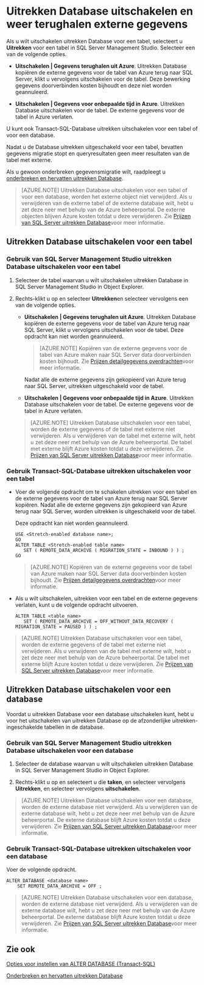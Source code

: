 <properties
    pageTitle="Uitrekken Database uitschakelen en weer terughalen externe gegevens | Microsoft Azure"
    description="Leer hoe u uitrekken Database uitschakelen voor een tabel en desgewenst weer terughalen externe gegevens."
    services="sql-server-stretch-database"
    documentationCenter=""
    authors="douglaslMS"
    manager="jhubbard"
    editor=""/>

<tags
    ms.service="sql-server-stretch-database"
    ms.workload="data-management"
    ms.tgt_pltfrm="na"
    ms.devlang="na"
    ms.topic="article"
    ms.date="08/05/2016"
    ms.author="douglasl"/>

# <a name="disable-stretch-database-and-bring-back-remote-data"></a>Uitrekken Database uitschakelen en weer terughalen externe gegevens

Als u wilt uitschakelen uitrekken Database voor een tabel, selecteert u **Uitrekken** voor een tabel in SQL Server Management Studio. Selecteer een van de volgende opties.

-   **Uitschakelen | Gegevens terughalen uit Azure**. Uitrekken Database kopiëren de externe gegevens voor de tabel van Azure terug naar SQL Server, klikt u vervolgens uitschakelen voor de tabel. Deze bewerking gegevens doorverbinden kosten bijhoudt en deze niet worden geannuleerd.

-   **Uitschakelen | Gegevens voor onbepaalde tijd in Azure**. Uitrekken Database uitschakelen voor de tabel.  De externe gegevens voor de tabel in Azure verlaten.

U kunt ook Transact\-SQL-Database uitrekken uitschakelen voor een tabel of voor een database.

Nadat u de Database uitrekken uitgeschakeld voor een tabel, bevatten gegevens migratie stopt en queryresultaten geen meer resultaten van de tabel met externe.

Als u gewoon onderbreken gegevensmigratie wilt, raadpleegt u [onderbreken en hervatten uitrekken Database](sql-server-stretch-database-pause.md).

>   [AZURE.NOTE] Uitrekken Database uitschakelen voor een tabel of voor een database, worden het externe object niet verwijderd. Als u verwijderen van de externe tabel of de externe database wilt, hebt u zet deze neer met behulp van de Azure beheerportal. De externe objecten blijven Azure kosten totdat u deze verwijderen. Zie [Prijzen van SQL Server uitrekken Database](https://azure.microsoft.com/pricing/details/sql-server-stretch-database/)voor meer informatie.

## <a name="disable-stretch-database-for-a-table"></a>Uitrekken Database uitschakelen voor een tabel

### <a name="use-sql-server-management-studio-to-disable-stretch-database-for-a-table"></a>Gebruik van SQL Server Management Studio uitrekken Database uitschakelen voor een tabel

1.  Selecteer de tabel waarvan u wilt uitschakelen uitrekken Database in SQL Server Management Studio in Object Explorer.

2.  Rechts\-klikt u op en selecteer **Uitrekken**en selecteer vervolgens een van de volgende opties.

    -   **Uitschakelen | Gegevens terughalen uit Azure**. Uitrekken Database kopiëren de externe gegevens voor de tabel van Azure terug naar SQL Server, klikt u vervolgens uitschakelen voor de tabel. Deze opdracht kan niet worden geannuleerd.

        >   [AZURE.NOTE] Kopiëren van de externe gegevens voor de tabel van Azure maken naar SQL Server data doorverbinden kosten bijhoudt. Zie [Prijzen detailgegevens overdrachten](https://azure.microsoft.com/pricing/details/data-transfers/)voor meer informatie.

        Nadat alle de externe gegevens zijn gekopieerd van Azure terug naar SQL Server, uitrekken uitgeschakeld voor de tabel.

    -   **Uitschakelen | Gegevens voor onbepaalde tijd in Azure**. Uitrekken Database uitschakelen voor de tabel.  De externe gegevens voor de tabel in Azure verlaten.

    >   [AZURE.NOTE] Uitrekken Database uitschakelen voor een tabel, worden de externe gegevens of de tabel met externe niet verwijderen. Als u verwijderen van de tabel met externe wilt, hebt u zet deze neer met behulp van de Azure beheerportal. De tabel met externe blijft Azure kosten totdat u deze verwijderen. Zie [Prijzen van SQL Server uitrekken Database](https://azure.microsoft.com/pricing/details/sql-server-stretch-database/)voor meer informatie.

### <a name="use-transact-sql-to-disable-stretch-database-for-a-table"></a>Gebruik Transact\-SQL-Database uitrekken uitschakelen voor een tabel

-   Voer de volgende opdracht om te schakelen uitrekken voor een tabel en de externe gegevens voor de tabel van Azure terug naar SQL Server kopiëren. Nadat alle de externe gegevens zijn gekopieerd van Azure terug naar SQL Server, worden uitrekken is uitgeschakeld voor de tabel.

    Deze opdracht kan niet worden geannuleerd.

    ```tsql
    USE <Stretch-enabled database name>;
    GO
    ALTER TABLE <Stretch-enabled table name>  
       SET ( REMOTE_DATA_ARCHIVE ( MIGRATION_STATE = INBOUND ) ) ;
    GO
    ```
    >   [AZURE.NOTE] Kopiëren van de externe gegevens voor de tabel van Azure maken naar SQL Server data doorverbinden kosten bijhoudt. Zie [Prijzen detailgegevens overdrachten](https://azure.microsoft.com/pricing/details/data-transfers/)voor meer informatie.

-   Als u wilt uitschakelen, uitrekken voor een tabel en de externe gegevens verlaten, kunt u de volgende opdracht uitvoeren.

    ```tsql
    ALTER TABLE <table_name>
       SET ( REMOTE_DATA_ARCHIVE = OFF_WITHOUT_DATA_RECOVERY ( MIGRATION_STATE = PAUSED ) ) ;
    ```

>   [AZURE.NOTE] Uitrekken Database uitschakelen voor een tabel, worden de externe gegevens of de tabel met externe niet verwijderen. Als u verwijderen van de tabel met externe wilt, hebt u zet deze neer met behulp van de Azure beheerportal. De tabel met externe blijft Azure kosten totdat u deze verwijderen. Zie [Prijzen van SQL Server uitrekken Database](https://azure.microsoft.com/pricing/details/sql-server-stretch-database/)voor meer informatie.

## <a name="disable-stretch-database-for-a-database"></a>Uitrekken Database uitschakelen voor een database
Voordat u uitrekken Database voor een database uitschakelen kunt, hebt u voor het uitschakelen van uitrekken Database op de afzonderlijke uitrekken\-ingeschakelde tabellen in de database.

### <a name="use-sql-server-management-studio-to-disable-stretch-database-for-a-database"></a>Gebruik van SQL Server Management Studio uitrekken Database uitschakelen voor een database

1.  Selecteer de database waarvan u wilt uitschakelen uitrekken Database in SQL Server Management Studio in Object Explorer.

2.  Rechts\-klikt u op en selecteert u die **taken**, en selecteer vervolgens **Uitrekken**, en selecteer vervolgens **uitschakelen**.

>   [AZURE.NOTE] Uitrekken Database uitschakelen voor een database, worden de externe database niet verwijderd. Als u verwijderen van de externe database wilt, hebt u zet deze neer met behulp van de Azure beheerportal. De externe database blijft Azure kosten totdat u deze verwijderen. Zie [Prijzen van SQL Server uitrekken Database](https://azure.microsoft.com/pricing/details/sql-server-stretch-database/)voor meer informatie.

### <a name="use-transact-sql-to-disable-stretch-database-for-a-database"></a>Gebruik Transact\-SQL-Database uitrekken uitschakelen voor een database
Voer de volgende opdracht.

```tsql
ALTER DATABASE <database name>
    SET REMOTE_DATA_ARCHIVE = OFF ;
```

>   [AZURE.NOTE] Uitrekken Database uitschakelen voor een database, worden de externe database niet verwijderd. Als u verwijderen van de externe database wilt, hebt u zet deze neer met behulp van de Azure beheerportal. De externe database blijft Azure kosten totdat u deze verwijderen. Zie [Prijzen van SQL Server uitrekken Database](https://azure.microsoft.com/pricing/details/sql-server-stretch-database/)voor meer informatie.

## <a name="see-also"></a>Zie ook

[Opties voor instellen van ALTER DATABASE (Transact-SQL)](https://msdn.microsoft.com/library/bb522682.aspx)

[Onderbreken en hervatten uitrekken Database](sql-server-stretch-database-pause.md)
